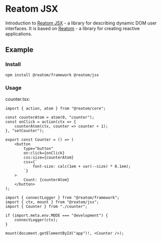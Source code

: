 # Reatom JSX

Introduction to [Reatom JSX](https://v3.reatom.dev/package/jsx/) - a library for describing dynamic DOM user interfaces.
It is based on [Reatom](https://v3.reatom.dev/) - a library for creating reactive applications.

## Example

### Install

```bash
npm install @reatom/framework @reatom/jsx
```

### Usage

counter.tsx:

```tsx
import { action, atom } from "@reatom/core";

const counterAtom = atom(0, "counter");
const onClick = action(ctx => {
	counterAtom(ctx, counter => counter + 1);
}, "setCounter");

export const Counter = () => (
	<button
		type="button"
		on:click={onClick}
		css:size={counterAtom}
		css={`
			font-size: calc(1em + var(--size) * 0.1em);
		`}
	>
		Count: {counterAtom}
	</button>
);
```

```tsx
import { connectLogger } from "@reatom/framework";
import { ctx, mount } from "@reatom/jsx";
import { Counter } from "./counter";

if (import.meta.env.MODE === "development") {
	connectLogger(ctx);
}

mount(document.getElementById("app")!, <Counter />);
```
